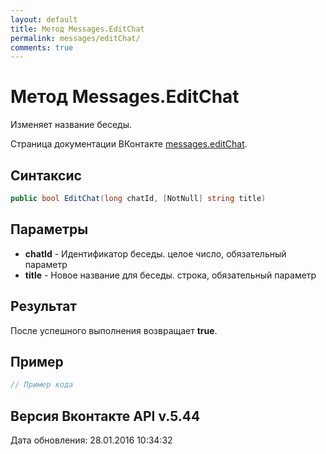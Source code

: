 ```yaml
---
layout: default
title: Метод Messages.EditChat
permalink: messages/editChat/
comments: true
---
```

# Метод Messages.EditChat
Изменяет название беседы.

Страница документации ВКонтакте [messages.editChat](https://vk.com/dev/messages.editChat).
## Синтаксис
``` csharp
public bool EditChat(long chatId, [NotNull] string title)
```

## Параметры
+ **chatId** - Идентификатор беседы. целое число, обязательный параметр
+ **title** - Новое название для беседы. строка, обязательный параметр

## Результат
После успешного выполнения возвращает **true**.

## Пример
``` csharp
// Пример кода
```

## Версия Вконтакте API v.5.44
Дата обновления: 28.01.2016 10:34:32
